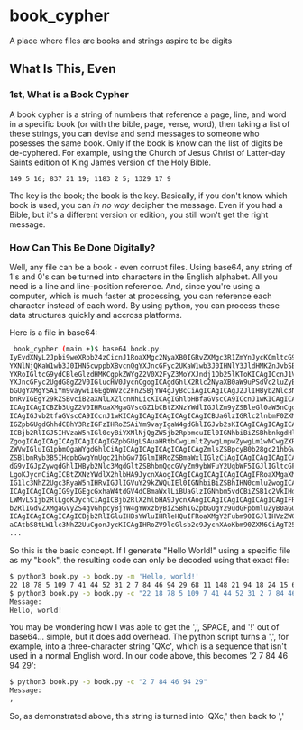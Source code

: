 # book_cypher
A place where files are books and strings aspire to be digits


## What Is This, Even

### 1st, What is a Book Cypher
A book cypher is a string of numbers that reference a page, line, and word in a 
specific book (or with the bible, page, verse, word), then taking a list of 
these strings, you can devise and send messages to someone who posesses the same 
book. Only if the book is know can the list of digits be de-cyphered. For 
example, using the Church of Jesus Christ of Latter-day Saints edition of King 
James version of the Holy Bible. 

```
149 5 16; 837 21 19; 1183 2 5; 1329 17 9
```

The key is the book; the book is the key. Basically, if you don't know which 
book is used, you can _in no way_ decipher the message. Even if you had a 
Bible, but it's a different version or edition, you still won't get the right 
message.


### How Can This Be Done Digitally?
Well, any file can be a book - even corrupt files. Using base64, any string of 
1's and 0's can be turned into characters in the English alphabet. All you need 
is a line and line-position reference. And, since you're using a computer, 
which is much faster at processing, you can reference each character instead of 
each word. By using python, you can process these data structures quickly and 
accross platforms.

Here is a file in base64:
```bash
 book_cypher (main ±)$ base64 book.py 
IyEvdXNyL2Jpbi9weXRob24zCicnJ1RoaXMgc2NyaXB0IGRvZXMgc3R1ZmYnJycKCmltcG9ydCBi
YXNlNjQKaW1wb3J0IHN5cwppbXBvcnQgYXJncGFyc2UKaW1wb3J0IHNlY3JldHMKZnJvbSBvcy5w
YXRoIGltcG9ydCBleGlzdHMKCgpkZWYgZ2V0X2FyZ3MoYXJndj1Ob25lKToKICAgICcnJ1VzZXMg
YXJncGFyc2UgdG8gZ2V0IGlucHV0JycnCgogICAgdGhlX2Rlc2NyaXB0aW9uPSdVc2luZyBhIGZp
bGUgYXMgYSAiYm9vaywiIGEgbWVzc2FnZSBjYW4gJyBcCiAgICAgICAgJ2JlIHByb2Nlc3NlZCBp
bnRvIGEgY29kZSBvciB2aXNlLXZlcnNhLicKICAgIGhlbHBfaGVscCA9ICcnJ1wKICAgICAgICAg
ICAgICAgICBZb3UgZ2V0IHRoaXMgaGVscGZ1bCBtZXNzYWdlIGJlZm9yZSBleGl0aW5nCgonJycK
ICAgIGJvb2tfaGVscCA9ICcnJ1wKICAgICAgICAgICAgICAgICBUaGlzIGRlc2lnbmF0ZXMgdGhl
IGZpbGUgdGhhdCBhY3RzIGFzIHRoZSAiYm9vayIgaW4gdGhlIGJvb2sKICAgICAgICAgICAgICAg
ICBjb2RlIGJ5IHVzaW5nIGl0cyBiYXNlNjQgZW5jb2RpbmcuIEl0IGNhbiBiZSBhbnkgdHlwZSBv
ZgogICAgICAgICAgICAgICAgIGZpbGUgLSAuaHRtbCwgLmltZywgLmpwZywgLm1wNCwgZXRjLiBL
ZWVwIGluIG1pbmQgaWYgdGhlCiAgICAgICAgICAgICAgICAgZmlsZSBpcyB0b28gc21hbGwsIHRo
ZSBlbnRyb3B5IHdpbGwgYmUgc21hbGw7IGlmIHRoZSBmaWxlIGlzCiAgICAgICAgICAgICAgICAg
dG9vIGJpZywgdGhlIHByb2Nlc3MgdGltZSBhbmQgcGVyZm9ybWFuY2UgbWF5IGJlIGltcGFjdGVk
LgoKJycnCiAgICBtZXNzYWdlX2hlbHA9JycnXAogICAgICAgICAgICAgICAgIFRoaXMgaXMgdGhl
IG1lc3NhZ2Ugc3RyaW5nIHRvIGJlIGVuY29kZWQuIEl0IGNhbiBiZSBhIHN0cmluZwogICAgICAg
ICAgICAgICAgIG9yIGEgcGxhaW4tdGV4dCBmaWxlLiBUaGlzIGNhbm5vdCBiZSB1c2VkIHdpdGgg
LWMvLS1jb2RlLgoKJycnCiAgICBjb2RlX2hlbHA9JycnXAogICAgICAgICAgICAgICAgIFRoZSBj
b2RlIGdvZXMgaGVyZS4gVGhpcyBjYW4gYWxzbyBiZSBhIGZpbGUgY29udGFpbmluZyB0aGUKICAg
ICAgICAgICAgICAgICBjb2RlIGluIHBsYWluIHRleHQuIFRoaXMgY2Fubm90IGJlIHVzZWQgd2l0
aCAtbS8tLW1lc3NhZ2UuCgonJycKICAgIHRoZV9lcGlsb2c9JycnXAoKbm90ZXM6CiAgT25seSB0
...
```

So this is the basic concept. If I generate "Hello World!" using a specific 
file as my "book", the resulting code can only be decoded using that exact 
file:

```bash
$ python3 book.py -b book.py -m 'Hello, world!'
22 18 78 5 109 7 41 44 52 31 2 7 84 46 94 29 68 11 148 21 94 18 24 15 69 7 62 36 108 40 117 61 58 31 24 6 12 11
$ python3 book.py -b book.py -c "22 18 78 5 109 7 41 44 52 31 2 7 84 46 94 29 68 11 148 21 94 18 24 15 69 7 62 36 108 40 117 61 58 31 24 6 12 11"
Message:
Hello, world!
```

You may be wondering how I was able to get the ',', SPACE, and '!' out of 
base64... simple, but it does add overhead. The python script turns a ',', for 
example, into a three-character string 'QXc', which is a sequence that isn't 
used in a normal English word. In our code above, this becomes '2 7 84 46 94 29':

```bash
$ python3 book.py -b book.py -c "2 7 84 46 94 29"                                                                                    
Message:
,
```

So, as demonstrated above, this string is turned into 'QXc,' then back to ','
